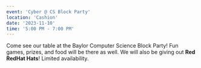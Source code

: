 ```yaml
---
event: 'Cyber @ CS Block Party'
location: 'Cashion'
date: '2023-11-10'
time: '5:00 PM - 7:00 PM'
---
```

Come see our table at the Baylor Computer Science Block Party! Fun games, prizes, and food
will be there as well. We will also be giving out **Red RedHat Hats**! Limited availability.

